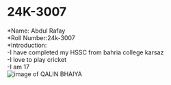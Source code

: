 # 24K-3007
*Name: Abdul Rafay<br>
*Roll Number:24k-3007<br>
*Introduction:<br>
-I have completed my HSSC from bahria college karsaz<br>
-I love to play cricket<br>
-I am 17<br>
![image of QALIN BHAIYA](https://wallpaperaccess.com/download/kaleen-bhaiya-4530449)
